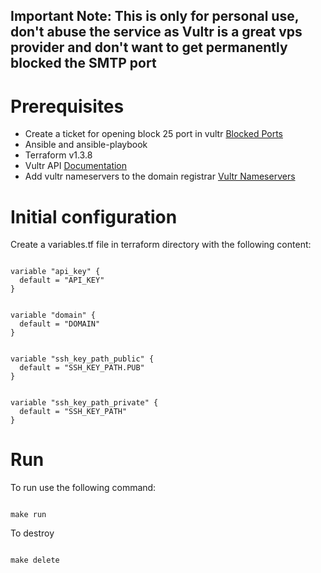 
## **Important Note: This is only for personal use, don't abuse the service as Vultr is a great vps provider and don't want to get permanently blocked the SMTP port** 

# Prerequisites


- Create a ticket for opening block 25 port in vultr [Blocked Ports](https://www.vultr.com/docs/what-ports-are-blocked/)
- Ansible and ansible-playbook
- Terraform v1.3.8
- Vultr API [Documentation](https://www.vultr.com/api/#section/Authentication/API%20Key)
- Add vultr nameservers to the domain registrar [Vultr Nameservers](https://www.vultr.com/docs/introduction-to-vultr-dns/#3__Set_the_Domain_s_Nameserver)


# Initial configuration

Create a variables.tf file in terraform directory with the following content:


```

variable "api_key" {
  default = "API_KEY"
}


variable "domain" {
  default = "DOMAIN"
}


variable "ssh_key_path_public" {
  default = "SSH_KEY_PATH.PUB"
}


variable "ssh_key_path_private" {
  default = "SSH_KEY_PATH"
}
```


# Run

To run use the following command:


```

make run

```


To destroy

```

make delete

```


